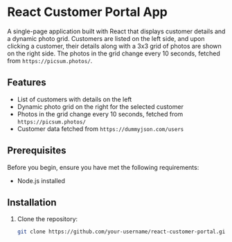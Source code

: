 # React Customer Portal App

A single-page application built with React that displays customer details and a dynamic photo grid. Customers are listed on the left side, and upon clicking a customer, their details along with a 3x3 grid of photos are shown on the right side. The photos in the grid change every 10 seconds, fetched from `https://picsum.photos/`.

## Features

- List of customers with details on the left
- Dynamic photo grid on the right for the selected customer
- Photos in the grid change every 10 seconds, fetched from `https://picsum.photos/`
- Customer data fetched from `https://dummyjson.com/users`

## Prerequisites

Before you begin, ensure you have met the following requirements:

- Node.js installed

## Installation

1. Clone the repository:

   ```bash
   git clone https://github.com/your-username/react-customer-portal.git
